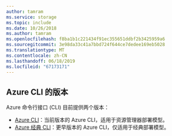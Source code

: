 ```yaml
---
author: tamram
ms.service: storage
ms.topic: include
ms.date: 10/26/2018
ms.author: tamram
ms.openlocfilehash: f8ba1b1c221434f91ec355651ddbf2b3425959a6
ms.sourcegitcommit: 3e98da33c41a7bbd724f644ce7dedee169eb5028
ms.translationtype: MT
ms.contentlocale: zh-CN
ms.lasthandoff: 06/18/2019
ms.locfileid: "67173171"
---
```

## <a name="versions-of-the-azure-cli"></a>Azure CLI 的版本

Azure 命令行接口 (CLI) 目前提供两个版本：

* [Azure CLI](../articles/storage/common/storage-azure-cli.md)：当前版本的 Azure CLI，适用于资源管理器部署模型。
* [Azure 经典 CLI](../articles/storage/common/storage-azure-cli-nodejs.md)：更早版本的 Azure CLI，仅适用于经典部署模型。
